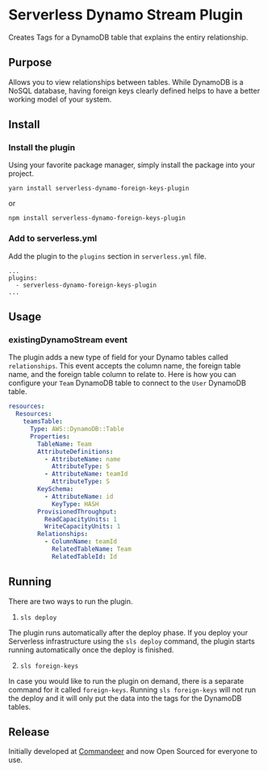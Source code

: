 # Serverless Dynamo Stream Plugin

Creates Tags for a DynamoDB table that explains the entiry relationship.

## Purpose

Allows you to view relationships between tables.  While DynamoDB is a NoSQL database, having
foreign keys clearly defined helps to have a better working model of your system.

## Install

### Install the plugin

Using your favorite package manager, simply install the package into your project.

```
yarn install serverless-dynamo-foreign-keys-plugin
```

or

```
npm install serverless-dynamo-foreign-keys-plugin
```

### Add to serverless.yml

Add the plugin to the `plugins` section in `serverless.yml` file.

```
...
plugins:
  - serverless-dynamo-foreign-keys-plugin
...
```

## Usage

### existingDynamoStream event

The plugin adds a new type of field for your Dynamo tables called `relationships`.
This event accepts the column name, the foreign table name, and the foreign table column to relate to.
Here is how you can configure your `Team` DynamoDB table to connect to the `User` DynamoDB table.

```yaml
resources:
  Resources:
    teamsTable:
      Type: AWS::DynamoDB::Table
      Properties:
        TableName: Team
        AttributeDefinitions:
          - AttributeName: name
            AttributeType: S
          - AttributeName: teamId
            AttributeType: S
        KeySchema:
          - AttributeName: id
            KeyType: HASH
        ProvisionedThroughput:
          ReadCapacityUnits: 1
          WriteCapacityUnits: 1
        Relationships:
          - ColumnName: teamId
            RelatedTableName: Team
            RelatedTableId: Id
```

## Running

There are two ways to run the plugin.

1) `sls deploy`

The plugin runs automatically after the deploy phase.
If you deploy your Serverless infrastructure using the `sls deploy` command,
the plugin starts running automatically once the deploy is finished.

2) `sls foreign-keys`

In case you would like to run the plugin on demand, there is a separate command for it called `foreign-keys`.
Running `sls foreign-keys` will not run the deploy and it will only put the data into the tags for the DynamoDB tables.

## Release

Initially developed at [Commandeer](https://getcommandeer.com) and now Open Sourced for everyone to use.
